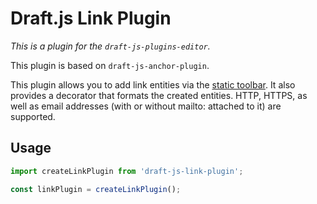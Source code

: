 # Draft.js Link Plugin

*This is a plugin for the `draft-js-plugins-editor`.*

This plugin is based on `draft-js-anchor-plugin`.

This plugin allows you to add link entities via the [static toolbar](https://www.draft-js-plugins.com/plugin/static-toolbar). It also provides a decorator that formats the created entities. HTTP, HTTPS, as well as email addresses (with or without mailto: attached to it) are supported.

## Usage

```js
import createLinkPlugin from 'draft-js-link-plugin';

const linkPlugin = createLinkPlugin();
```
